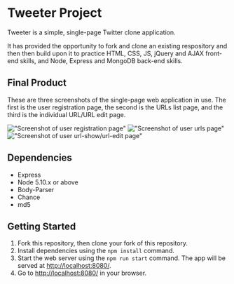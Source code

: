 # Tweeter Project

Tweeter is a simple, single-page Twitter clone application.

It has provided the opportunity to fork and clone an existing respository and then then build upon it to practice HTML, CSS, JS, jQuery and AJAX front-end skills, and Node, Express and MongoDB back-end skills.


## Final Product

These are three screenshots of the single-page web application in use. The first is the user registration page, the second is the URLs list page, and the third is the individual URL/URL edit page.

!["Screenshot of user registration page"]()
!["Screenshot of user urls page"]()
!["Screenshot of user url-show/url-edit page"]()


## Dependencies

- Express
- Node 5.10.x or above
- Body-Parser
- Chance
- md5


## Getting Started

1. Fork this repository, then clone your fork of this repository.
2. Install dependencies using the `npm install` command.
3. Start the web server using the `npm run start` command. The app will be served at <http://localhost:8080/>.
4. Go to <http://localhost:8080/> in your browser.